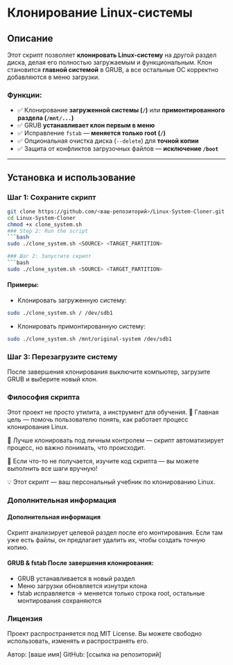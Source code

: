 # Клонирование Linux-системы

## Описание
Этот скрипт позволяет **клонировать Linux-систему** на другой раздел диска, делая его полностью загружаемым и функциональным. Клон становится **главной системой** в GRUB, а все остальные ОС корректно добавляются в меню загрузки.

### Функции:
- ✅ Клонирование **загруженной системы (`/`)** или **примонтированного раздела (`/mnt/...`)**  
- ✅ GRUB **устанавливает клон первым в меню**  
- ✅ Исправление `fstab` — **меняется только root (`/`)**  
- ✅ Опциональная очистка диска (`--delete`) для **точной копии**  
- ✅ Защита от конфликтов загрузочных файлов — **исключение `/boot`**  

---

## Установка и использование
### Шаг 1: Сохраните скрипт
```bash
git clone https://github.com/<ваш-репозиторий>/Linux-System-Cloner.git
cd Linux-System-Cloner
chmod +x clone_system.sh
### Step 2: Run the script
```bash
sudo ./clone_system.sh <SOURCE> <TARGET_PARTITION>

### Шаг 2: Запустите скрипт
```bash
sudo ./clone_system.sh <SOURCE> <TARGET_PARTITION>
```
#### Примеры:
- Клонировать загруженную систему:
```bash
sudo ./clone_system.sh / /dev/sdb1
```
- Клонировать примонтированную систему:
```bash
sudo ./clone_system.sh /mnt/original-system /dev/sdb1
```
### Шаг 3: Перезагрузите систему
После завершения клонирования выключите компьютер, загрузите GRUB и выберите новый клон.

### Философия скрипта
Этот проект не просто утилита, а инструмент для обучения.
🔹 Главная цель — помочь пользователю понять, как работает процесс клонирования Linux.

🔹 Лучше клонировать под личным контролем — скрипт автоматизирует процесс, но важно понимать, что происходит.

🔹 Если что-то не получается, изучите код скрипта — вы можете выполнить все шаги вручную!

💡 Этот скрипт — ваш персональный учебник по клонированию Linux.

### Дополнительная информация

#### Дополнительная информация
Скрипт анализирует целевой раздел после его монтирования. Если там уже есть файлы, он предлагает удалить их, чтобы создать точную копию.

#### GRUB & fstab После завершения клонирования:
- GRUB устанавливается в новый раздел
- Меню загрузки обновляется изнутри клона
- fstab исправляется → меняется только строка root, остальные монтирования сохраняются

### Лицензия
Проект распространяется под MIT License. Вы можете свободно использовать, изменять и распространять его.

Автор: [ваше имя] GitHub: [ссылка на репозиторий]
